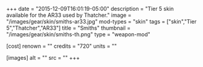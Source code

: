 +++
date = "2015-12-09T16:01:19-05:00"
description = "Tier 5 skin available for the AR33 used by Thatcher."
image = "/images/gear/skin/smiths-ar33.jpg"
mod-types = "skin"
tags = ["skin","Tier 5","Thatcher","AR33"]
title = "Smiths"
thumbnail = "/images/gear/skin/smiths-th.png"
type = "weapon-mod"

[cost]
  renown = ""
  credits = "720"
  units = ""

[images]
  alt = ""
  src = ""
+++

